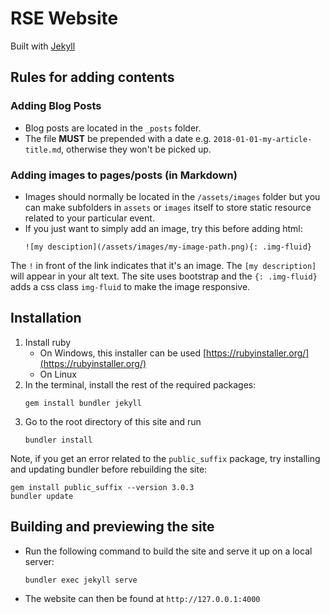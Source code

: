# RSE Website

Built with [Jekyll](https://jekyllrb.com/)

## Rules for adding contents

### Adding Blog Posts

* Blog posts are located in the `_posts` folder. 
* The file **MUST** be prepended with a date e.g. `2018-01-01-my-article-title.md`, otherwise they won't be picked up.

### Adding images to pages/posts (in Markdown)
* Images should normally be located in the `/assets/images` folder but you can make subfolders in `assets` or `images` itself to store static resource related to your particular event.  
* If you just want to simply add an image, try this before adding html:
    ```
    ![my desciption](/assets/images/my-image-path.png){: .img-fluid}
    ```

The `!` in front of the link indicates that it's an image. The `[my description]` will appear in your alt text. 
The site uses bootstrap and the `{: .img-fluid}` adds a css class `img-fluid` to make the image responsive.

## Installation

1. Install ruby
    * On Windows, this installer can be used [https://rubyinstaller.org/](https://rubyinstaller.org/)
    * On Linux 
1. In the terminal, install the rest of the required packages: 
   ```
   gem install bundler jekyll 
   ``` 
1. Go to the root directory of this site and run
    ```
    bundler install 
    ```

Note, if you get an error related to the `public_suffix` package, try installing and updating bundler before rebuilding the site:
```
gem install public_suffix --version 3.0.3
bundler update
```



## Building and previewing the site

* Run the following command to build the site and serve it up on a local server:
    ```
    bundler exec jekyll serve
    ```
* The website can then be found at `http://127.0.0.1:4000`
    


